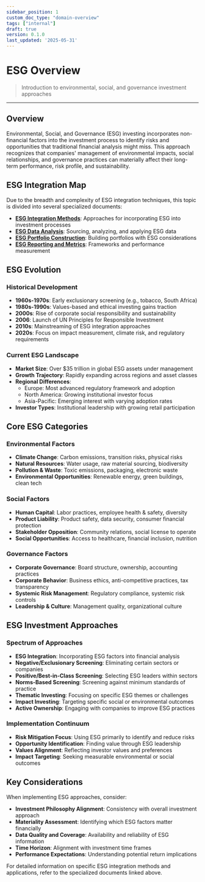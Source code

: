 ```yaml
---
sidebar_position: 1
custom_doc_type: "domain-overview"
tags: ["internal"]
draft: true
version: 0.1.0
last_updated: '2025-05-31'
---
```


# ESG Overview

> Introduction to environmental, social, and governance investment approaches

---

## Overview

Environmental, Social, and Governance (ESG) investing incorporates non-financial factors into the investment process to identify risks and opportunities that traditional financial analysis might miss. This approach recognizes that companies' management of environmental impacts, social relationships, and governance practices can materially affect their long-term performance, risk profile, and sustainability.

## ESG Integration Map

Due to the breadth and complexity of ESG integration techniques, this topic is divided into several specialized documents:

* **[ESG Integration Methods](./esg-integration-methods.md)**: Approaches for incorporating ESG into investment processes
* **[ESG Data Analysis](../implementation/esg-data-analysis.md)**: Sourcing, analyzing, and applying ESG data
* **[ESG Portfolio Construction](./esg-portfolio-construction.md)**: Building portfolios with ESG considerations
* **[ESG Reporting and Metrics](./esg-reporting-metrics.md)**: Frameworks and performance measurement

## ESG Evolution

### Historical Development

* **1960s-1970s**: Early exclusionary screening (e.g., tobacco, South Africa)
* **1980s-1990s**: Values-based and ethical investing gains traction
* **2000s**: Rise of corporate social responsibility and sustainability
* **2006**: Launch of UN Principles for Responsible Investment
* **2010s**: Mainstreaming of ESG integration approaches
* **2020s**: Focus on impact measurement, climate risk, and regulatory requirements

### Current ESG Landscape

* **Market Size**: Over $35 trillion in global ESG assets under management
* **Growth Trajectory**: Rapidly expanding across regions and asset classes
* **Regional Differences**:
  * Europe: Most advanced regulatory framework and adoption
  * North America: Growing institutional investor focus
  * Asia-Pacific: Emerging interest with varying adoption rates
* **Investor Types**: Institutional leadership with growing retail participation

## Core ESG Categories

### Environmental Factors

* **Climate Change**: Carbon emissions, transition risks, physical risks
* **Natural Resources**: Water usage, raw material sourcing, biodiversity
* **Pollution & Waste**: Toxic emissions, packaging, electronic waste
* **Environmental Opportunities**: Renewable energy, green buildings, clean tech

### Social Factors

* **Human Capital**: Labor practices, employee health & safety, diversity
* **Product Liability**: Product safety, data security, consumer financial protection
* **Stakeholder Opposition**: Community relations, social license to operate
* **Social Opportunities**: Access to healthcare, financial inclusion, nutrition

### Governance Factors

* **Corporate Governance**: Board structure, ownership, accounting practices
* **Corporate Behavior**: Business ethics, anti-competitive practices, tax transparency
* **Systemic Risk Management**: Regulatory compliance, systemic risk controls
* **Leadership & Culture**: Management quality, organizational culture

## ESG Investment Approaches

### Spectrum of Approaches

* **ESG Integration**: Incorporating ESG factors into financial analysis
* **Negative/Exclusionary Screening**: Eliminating certain sectors or companies
* **Positive/Best-in-Class Screening**: Selecting ESG leaders within sectors
* **Norms-Based Screening**: Screening against minimum standards of practice
* **Thematic Investing**: Focusing on specific ESG themes or challenges
* **Impact Investing**: Targeting specific social or environmental outcomes
* **Active Ownership**: Engaging with companies to improve ESG practices

### Implementation Continuum

* **Risk Mitigation Focus**: Using ESG primarily to identify and reduce risks
* **Opportunity Identification**: Finding value through ESG leadership
* **Values Alignment**: Reflecting investor values and preferences
* **Impact Targeting**: Seeking measurable environmental or social outcomes

## Key Considerations

When implementing ESG approaches, consider:

* **Investment Philosophy Alignment**: Consistency with overall investment approach
* **Materiality Assessment**: Identifying which ESG factors matter financially
* **Data Quality and Coverage**: Availability and reliability of ESG information
* **Time Horizon**: Alignment with investment time frames
* **Performance Expectations**: Understanding potential return implications

For detailed information on specific ESG integration methods and applications, refer to the specialized documents linked above.
